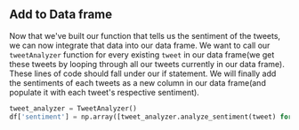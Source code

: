 <!--title="Integrating into our dataframe"-->

## Add to Data frame

Now that we've built our function that tells us the sentiment of the tweets, we can now integrate that data into our data frame. We want to call our `tweetAnalyzer` function for every existing `tweet` in our data frame(we get these tweets by looping through all our tweets currently in our data frame).  These lines of code should fall under our if statement. We will finally add the sentiments of each tweets as a new column in our data frame(and populate it with each tweet's respective sentiment).

```python
tweet_analyzer = TweetAnalyzer()
df['sentiment'] = np.array([tweet_analyzer.analyze_sentiment(tweet) for tweet in df['tweets']])
```



